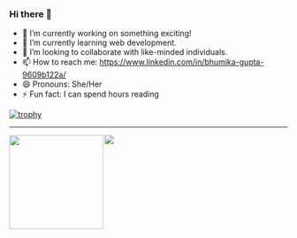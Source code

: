 ### Hi there 👋

- 🔭 I’m currently working on something exciting!
- 🌱 I’m currently learning web development.
- 👯 I’m looking to collaborate with like-minded individuals.
- 📫 How to reach me: https://www.linkedin.com/in/bhumika-gupta-9609b122a/
- 😄 Pronouns: She/Her
- ⚡ Fun fact: I can spend hours reading

[![trophy](https://github-profile-trophy.vercel.app/?username=bh-g&theme=onedark)](https://github.com/ryo-ma/github-profile-trophy)

---

<div>
  <img height="170" align="left" src="https://github-readme-stats.vercel.app/api?username=bh-g&count_private=true&include_all_commits=true" />
  <img src="https://github-readme-stats.vercel.app/api/top-langs/?username=bh-g&layout=compact" />
</div>

